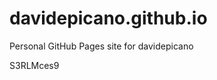 # davidepicano.github.io
Personal GitHub Pages site for davidepicano















































S3RLMces9
